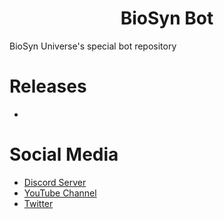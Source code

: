 <h1 align="center">
  <b>BioSyn Bot</b>
</h1>
BioSyn Universe's special bot repository

# Releases
-

# Social Media
* [Discord Server](https://discord.gg/Up5VwQZNBw)
* [YouTube Channel](https://www.youtube.com/@InGenUniverse)
* [Twitter](https://twitter.com/Ingen_universe)
